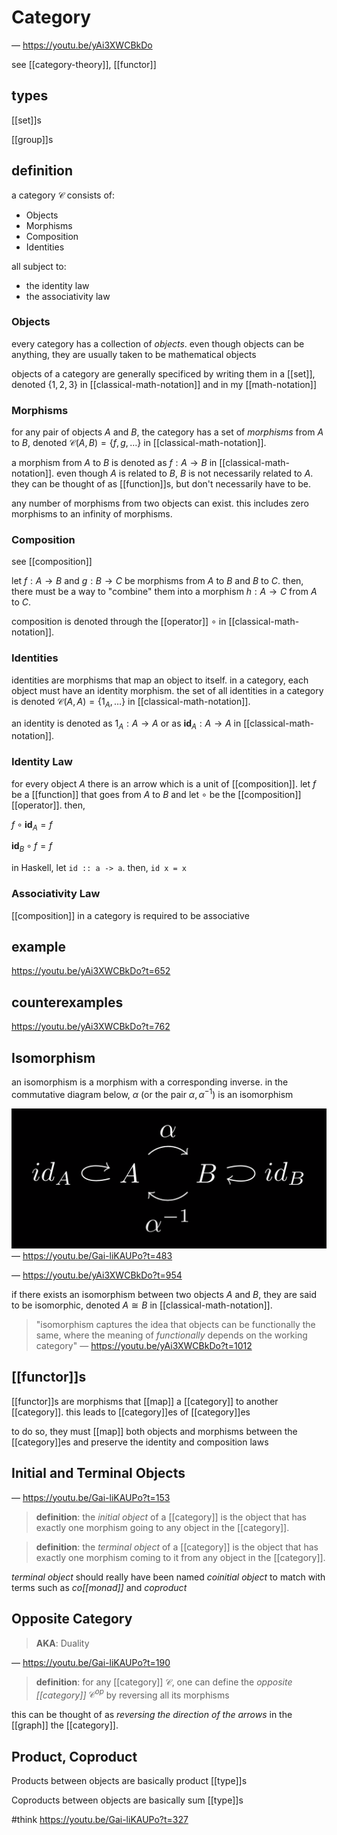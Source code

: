 # Category

&mdash; <https://youtu.be/yAi3XWCBkDo>

see [[category-theory]], [[functor]]

## types

[[set]]s

[[group]]s

## definition

a category $\mathcal C$ consists of:

- Objects
- Morphisms
- Composition
- Identities

all subject to:

- the identity law
- the associativity law

### Objects

every category has a collection of _objects_. even though objects can be anything, they are usually taken to be mathematical objects

objects of a category are generally specificed by writing them in a [[set]], denoted $\lbrace 1, 2, 3 \rbrace$ in [[classical-math-notation]] and in my [[math-notation]]

### Morphisms

for any pair of objects $A$ and $B$, the category has a set of _morphisms_ from $A$ to $B$, denoted $\mathcal C(A, B) = \lbrace f, g, \dots \rbrace$ in [[classical-math-notation]].

a morphism from $A$ to $B$ is denoted as $f: A \to B$ in [[classical-math-notation]]. even though $A$ is related to $B$, $B$ is not necessarily related to $A$. they can be thought of as [[function]]s, but don't necessarily have to be.

any number of morphisms from two objects can exist. this includes zero morphisms to an infinity of morphisms.

### Composition

see [[composition]]

let $f : A \to B$ and $g : B \to C$ be morphisms from $A$ to $B$ and $B$ to $C$. then, there must be a way to "combine" them into a morphism $h : A \to C$ from $A$ to $C$.

composition is denoted through the [[operator]] $\circ$ in [[classical-math-notation]].

### Identities

identities are morphisms that map an object to itself. in a category, each object must have an identity morphism. the set of all identities in a category is denoted $\mathcal C(A, A) = \lbrace 1_A, \dots \rbrace$ in [[classical-math-notation]].

an identity is denoted as $1_A: A \to A$ or as $\textbf{id}_A : A \to A$ in [[classical-math-notation]].

### Identity Law

for every object $A$ there is an arrow which is a unit of [[composition]]. let $f$ be a [[function]] that goes from $A$ to $B$ and let $\circ$ be the [[composition]] [[operator]]. then,

$f \circ \textbf{id}_A = f$

$\textbf{id}_B \circ f = f$

in Haskell, let `id :: a -> a`. then, `id x = x`

### Associativity Law

[[composition]] in a category is required to be associative

## example

<https://youtu.be/yAi3XWCBkDo?t=652>

## counterexamples

<https://youtu.be/yAi3XWCBkDo?t=762>

## Isomorphism

an isomorphism is a morphism with a corresponding inverse. in the commutative diagram below, $\alpha$ (or the pair $\alpha, \alpha^{-1}$) is an isomorphism

![](20220708044859.png) &mdash; <https://youtu.be/Gai-liKAUPo?t=483>

&mdash; <https://youtu.be/yAi3XWCBkDo?t=954>

if there exists an isomorphism between two objects $A$ and $B$, they are said to be isomorphic, denoted $A \cong B$ in [[classical-math-notation]].

> "isomorphism captures the idea that objects can be functionally the same, where the meaning of _functionally_ depends on the working category" &mdash; <https://youtu.be/yAi3XWCBkDo?t=1012>

## [[functor]]s

[[functor]]s are morphisms that [[map]] a [[category]] to another [[category]]. this leads to [[category]]es of [[category]]es

to do so, they must [[map]] both objects and morphisms between the [[category]]es and preserve the identity and composition laws

## Initial and Terminal Objects

&mdash; <https://youtu.be/Gai-liKAUPo?t=153>

> **definition**: the _initial object_ of a [[category]] is the object that has exactly one morphism going to any object in the [[category]].

> **definition**: the _terminal object_ of a [[category]] is the object that has exactly one morphism coming to it from any object in the [[category]].

_terminal object_ should really have been named _coinitial object_ to match with terms such as _co[[monad]]_ and _coproduct_

## Opposite Category

> **AKA**: Duality

&mdash; <https://youtu.be/Gai-liKAUPo?t=190>

> **definition**: for any [[category]] $\mathcal C$, one can define the _opposite [[category]]_ $\mathcal C^{op}$ by reversing all its morphisms

this can be thought of as _reversing the direction of the arrows_ in the [[graph]] the [[category]].

## Product, Coproduct

Products between objects are basically product [[type]]s

Coproducts between objects are basically sum [[type]]s

#think <https://youtu.be/Gai-liKAUPo?t=327>
